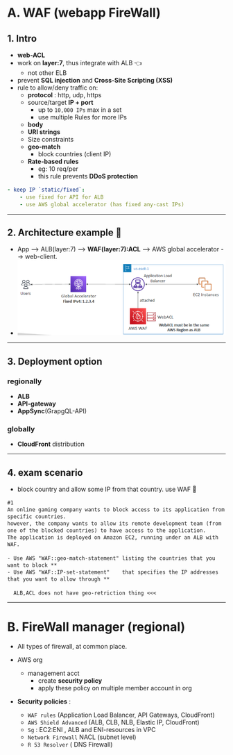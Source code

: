 # A. WAF (webapp FireWall)
## 1. Intro
- **web-ACL**
- work on **layer:7**, thus integrate with ALB :point_left:
  - not other ELB
- prevent **SQL injection** and **Cross-Site Scripting (XSS)**
- rule to allow/deny traffic on:
  - **protocol** : http, udp, https
  - source/target **IP + port**
    - up to `10,000 IPs` max in a set
    - use multiple Rules for more IPs
  - **body**
  - **URI strings** 
  - Size constraints
  - **geo-match** 
    - block countries (client IP)
  - **Rate-based rules** 
    - eg: 10 req/per
    - this rule prevents **DDoS protection**

```yaml
- keep IP `static/fixed`:
    - use fixed for API for ALB
    - use AWS global accelerator (has fixed any-cast IPs)
```
---
## 2. Architecture example :dart:
- App --> ALB(layer:7) --> **WAF(layer:7):ACL** --> AWS global accelerator --> web-client.
- ![img.png](../99_img/security/others/img.png)

--- 
## 3. Deployment option
### regionally
  - **ALB** 
  - **API-gateway** 
  - **AppSync**(GrapgQL-API)

### globally
  - **CloudFront** distribution

---
## 4. exam scenario
- block country and allow some IP from that country. use WAF :dart:
```
#1 
An online gaming company wants to block access to its application from specific countries. 
however, the company wants to allow its remote development team (from one of the blocked countries) to have access to the application.
The application is deployed on Amazon EC2, running under an ALB with WAF.

- Use AWS "WAF::geo-match-statement" listing the countries that you want to block **
- Use AWS "WAF::IP-set-statement"    that specifies the IP addresses that you want to allow through **

  ALB,ACL does not have geo-retriction thing <<<
```

---
# B. FireWall manager (regional)
- All types of firewall, at common place.
- AWS org 
  - management acct
    - create **security policy**
    - apply these policy on multiple member account in org

- **Security policies** :
  - `WAF rules` (Application Load Balancer, API Gateways, CloudFront)
  - `AWS Shield Advanced` (ALB, CLB, NLB, Elastic IP, CloudFront)
  - `Sg` : EC2:ENI , ALB and ENI-resources in VPC
  - `Network Firewall` NACL (subnet level)
  - `R 53 Resolver` ( DNS Firewall)


      




